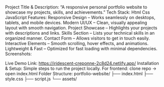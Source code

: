 Project Title & Description:
          “A responsive personal portfolio website to showcase my projects, skills, and achievements.”
Tech Stack:
          Html
          Css
          JavaScript
Features:
          Responsive Design – Works seamlessly on desktops, tablets, and mobile devices.
          Modern UI/UX – Clean, visually appealing layout with smooth navigation.
          Project Showcase – Highlights your projects with descriptions and links. 
          Skills Section – Lists your technical skills in an organized manner.
          Contact Form – Allows visitors to get in touch easily.
          Interactive Elements – Smooth scrolling, hover effects, and animations.
          Lightweight & Fast – Optimized for fast loading with minimal dependencies.
Screenshots:
           
Live Demo Link:
          https://iridescent-creponne-2c8d24.netlify.app/
Installation & Setup:
          Simple steps to run the project locally.
          For frontend: clone repo → open index.html
Folder Structure:
           portfolio-website/
           ├── index.html
           ├── style.css
           ├── script.js
           └── assets/
